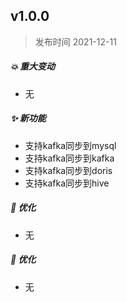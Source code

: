 ## **v1.0.0**

> 发布时间 2021-12-11

##### 💥️ 重大变动

- 无

##### ✨ 新功能

- 支持kafka同步到mysql
- 支持kafka同步到kafka
- 支持kafka同步到doris
- 支持kafka同步到hive

##### 🎨 优化

- 无

##### 🐛 优化

- 无
